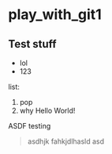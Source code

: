 # play_with_git1
## Test stuff


* lol
* 123

list:
1. pop
2. why
Hello World!

ASDF testing


> asdhjk fahkjdlhasld asd
